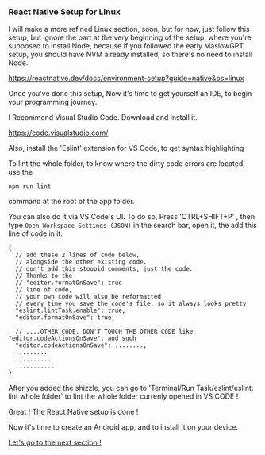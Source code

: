 
### React Native Setup for Linux

I will make a more refined Linux section, soon, but for now, just follow this setup, but ignore the part at the very beginning of the setup, where you're supposed to install Node, because if you followed the early MaslowGPT setup, you should have NVM already installed, so there's no  need to install Node.

https://reactnative.dev/docs/environment-setup?guide=native&os=linux

Once you've done this setup, Now it's time to get yourself an IDE, to begin your programming journey.

I Recommend Visual Studio Code. Download and install it.

https://code.visualstudio.com/

Also, install the 'Eslint' extension for VS Code, to get syntax highlighting

To lint the whole folder, to know where the dirty code errors are located, use the 

```
npm run lint
``` 

command at the root of the app folder.

You can also do it via VS Code's UI. To do so, Press 'CTRL+SHIFT+P' , 
then type ```Open Workspace Settings (JSON)``` in the search bar, open it,
the add this line of code in it:

```
{
  // add these 2 lines of code below,
  // alongside the other existing code.
  // don't add this stoopid comments, just the code.
  // Thanks to the 
  // "editor.formatOnSave": true 
  // line of code, 
  // your own code will also be reformatted 
  // every time you save the code's file, so it always looks pretty
  "eslint.lintTask.enable": true, 
  "editor.formatOnSave": true,

  // ....OTHER CODE, DON'T TOUCH THE OTHER CODE like "editor.codeActionsOnSave": and such
  "editor.codeActionsOnSave": ........,
  .........
  ..........
  ...........
}
```

After you added the shizzle, you can go to 'Terminal/Run Task/eslint/eslint: lint whole folder'
to lint the whole folder currenly opened in VS CODE !

Great ! The React Native setup is done !

Now it's time to create an Android app, and to install it on your device.

[Let's go to the next section !](../CreateRNApp/README.md)